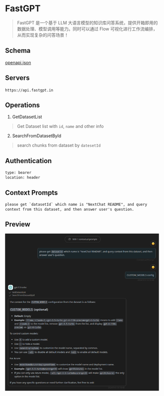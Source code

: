 # FastGPT

> FastGPT 是一个基于 LLM 大语言模型的知识库问答系统，提供开箱即用的数据处理、模型调用等能力。同时可以通过 Flow 可视化进行工作流编排，从而实现复杂的问答场景！

## Schema
[openapi.json](./openapi.json)

## Servers

`https://api.fastgpt.in`

## Operations

1. GetDatasetList
> Get Dataset list with `id`, `name` and other info

2. SearchFromDatasetById
> search chunks from dataset by `datesetId`

## Authentication

```
type: bearer
location: header
```

## Context Prompts
```
please get `datasetId` which name is "NextChat README", and query context from this dataset, and then answer user's question.
```

## Preview

![Preview](./preview.png)


